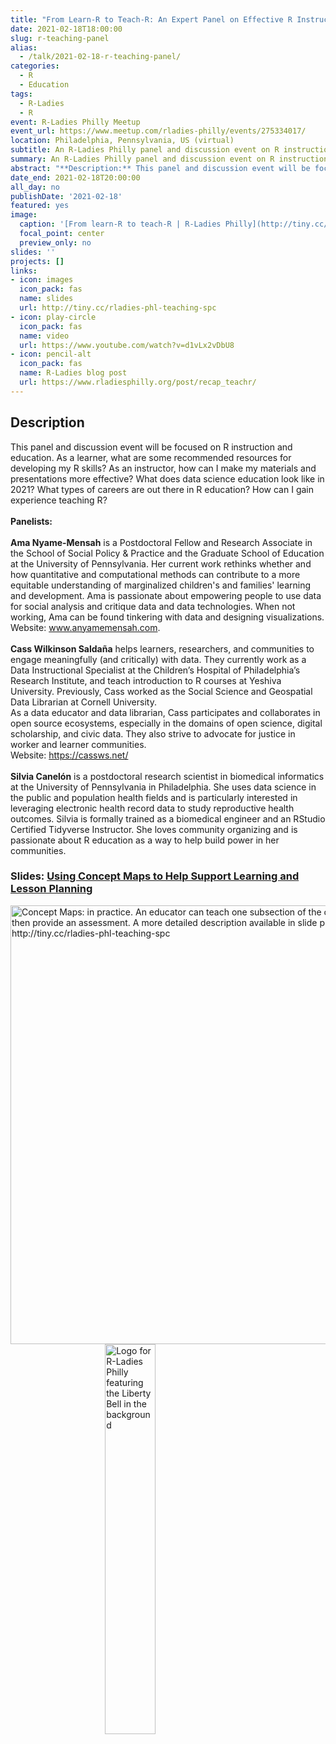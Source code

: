 ```yaml
---
title: "From Learn-R to Teach-R: An Expert Panel on Effective R Instruction"
date: 2021-02-18T18:00:00
slug: r-teaching-panel
alias:
  - /talk/2021-02-18-r-teaching-panel/
categories:
  - R
  - Education
tags:
  - R-Ladies
  - R
event: R-Ladies Philly Meetup
event_url: https://www.meetup.com/rladies-philly/events/275334017/
location: Philadelphia, Pennsylvania, US (virtual)
subtitle: An R-Ladies Philly panel and discussion event on R instruction and education.
summary: An R-Ladies Philly panel and discussion event on R instruction and education.
abstract: "**Description:** This panel and discussion event will be focused on R instruction and education. As a learner, what are some recommended resources for developing my R skills? As an instructor, how can I make my materials and presentations more effective? What does data science education look like in 2021? What types of careers are out there in R education? How can I gain experience teaching R?<br><br>**Panelists:**<br><br>**Ama Nyame-Mensah** is a Postdoctoral Fellow and Research Associate in the School of Social Policy & Practice and the Graduate School of Education at the University of Pennsylvania. Her current work rethinks whether and how quantitative and computational methods can contribute to a more equitable understanding of marginalized children's and families' learning and development. Ama is passionate about empowering people to use data for social analysis and critique data and data technologies. When not working, Ama can be found tinkering with data and designing visualizations.<br>Website: www.anyamemensah.com. <br><br>**Cass Wilkinson Saldaña** helps learners, researchers, and communities to engage meaningfully (and critically) with data. They currently work as a Data Instructional Specialist at the Children’s Hospital of Philadelphia’s Research Institute, and teach introduction to R courses at Yeshiva University. Previously, Cass worked as the Social Science and Geospatial Data Librarian at Cornell University.<br>As a data educator and data librarian, Cass participates and collaborates in open source ecosystems, especially in the domains of open science, digital scholarship, and civic data. They also strive to advocate for justice in worker and learner communities.<br>Website: https://cassws.net/<br><br>**Silvia Canelón** is a postdoctoral research scientist in biomedical informatics at the University of Pennsylvania in Philadelphia. She uses data science in the public and population health fields and is particularly interested in leveraging electronic health record data to study reproductive health outcomes. Silvia is formally trained as a biomedical engineer and an RStudio Certified Tidyverse Instructor. She loves community organizing and is passionate about R education as a way to help build power in her communities."
date_end: 2021-02-18T20:00:00
all_day: no
publishDate: '2021-02-18'
featured: yes
image:
  caption: '[From learn-R to teach-R | R-Ladies Philly](http://tiny.cc/rladies-phl-teaching-spc)'
  focal_point: center
  preview_only: no
slides: ''
projects: []
links:
- icon: images
  icon_pack: fas
  name: slides
  url: http://tiny.cc/rladies-phl-teaching-spc
- icon: play-circle
  icon_pack: fas
  name: video
  url: https://www.youtube.com/watch?v=d1vLx2vDbU8
- icon: pencil-alt
  icon_pack: fas
  name: R-Ladies blog post
  url: https://www.rladiesphilly.org/post/recap_teachr/
---
```

## Description
This panel and discussion event will be focused on R instruction and education. As a learner, what are some recommended resources for developing my R skills? As an instructor, how can I make my materials and presentations more effective? What does data science education look like in 2021? What types of careers are out there in R education? How can I gain experience teaching R?<br><br>**Panelists:**<br><br>**Ama Nyame-Mensah** is a Postdoctoral Fellow and Research Associate in the School of Social Policy & Practice and the Graduate School of Education at the University of Pennsylvania. Her current work rethinks whether and how quantitative and computational methods can contribute to a more equitable understanding of marginalized children's and families' learning and development. Ama is passionate about empowering people to use data for social analysis and critique data and data technologies. When not working, Ama can be found tinkering with data and designing visualizations.<br>Website: www.anyamemensah.com. <br><br>**Cass Wilkinson Saldaña** helps learners, researchers, and communities to engage meaningfully (and critically) with data. They currently work as a Data Instructional Specialist at the Children’s Hospital of Philadelphia’s Research Institute, and teach introduction to R courses at Yeshiva University. Previously, Cass worked as the Social Science and Geospatial Data Librarian at Cornell University.<br>As a data educator and data librarian, Cass participates and collaborates in open source ecosystems, especially in the domains of open science, digital scholarship, and civic data. They also strive to advocate for justice in worker and learner communities.<br>Website: https://cassws.net/<br><br>**Silvia Canelón** is a postdoctoral research scientist in biomedical informatics at the University of Pennsylvania in Philadelphia. She uses data science in the public and population health fields and is particularly interested in leveraging electronic health record data to study reproductive health outcomes. Silvia is formally trained as a biomedical engineer and an RStudio Certified Tidyverse Instructor. She loves community organizing and is passionate about R education as a way to help build power in her communities.

### Slides: [Using Concept Maps to Help Support Learning and Lesson Planning](http://tiny.cc/rladies-phl-teaching-spc)

<img src="concept-map.png" title="Concept Maps: in practice. An educator can teach one subsection of the concept map at a time and then provide an assessment. A more detailed description available in slide presenter notes at http://tiny.cc/rladies-phl-teaching-spc" alt="Concept Maps: in practice. An educator can teach one subsection of the concept map at a time and then provide an assessment. A more detailed description available in slide presenter notes at http://tiny.cc/rladies-phl-teaching-spc" width="702" style="display: block; margin: auto;" />

<img src="rladies-philly.jpg" title="Logo for R-Ladies Philly featuring the Liberty Bell in the background" alt="Logo for R-Ladies Philly featuring the Liberty Bell in the background" width="40%" style="display: block; margin: auto;" />


